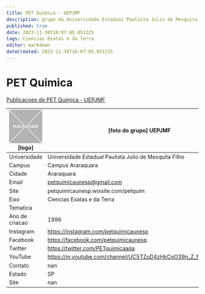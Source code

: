 ```yaml
---
title: PET Quimica - UEPJMF
description: grupo da Universidade Estadual Paulista Julio de Mesquita Filho
published: true
date: 2023-11-30T16:07:05.051225
tags: Ciencias Exatas e da Terra
editor: markdown
dateCreated: 2023-11-30T16:07:05.051225
---
```


# PET Quimica

[Publicacoes de PET Quimica - UEPJMF](/atividade/136PETQuimicaUEPJMF/feed.md)

| ![placeholder.png](/placeholder.png) [logo] | [foto do grupo] UEPJMF         |
| ------------------------------------------- | ------------------------------------------------- |
| Universidade                                | Universidade Estadual Paulista Julio de Mesquita Filho      |
| Campus                                      | Campus Araraquara            |
| Cidade                                      | Araraquara             |
| Email                                       | petquimicaunesp@gmail.com             |
| Site                                        | petquimicaunesp.wixsite.com/petquim              |
| Eixo                                        | Ciencias Exatas e da Terra              |
| Tematica                                    |           |
| Ano de criacao                              | 1996        |
| Instagram                                   | https://instagram.com/petquimicaunesp         |
| Facebook                                    | https://facebook.com/petquimicaunesp          |
| Twitter                                     | https://twitter.com/PETquimicaaqa           |
| YouTube                                     | https://m.youtube.com/channel/UC5TZuD4zHkCoO39n_Z_frHA/featured           |
| Contato                                     | nan         |
| Estado                                      |  SP            |
| Site                                        | nan |
